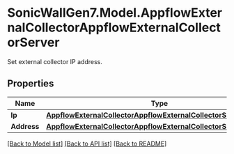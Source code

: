 # SonicWallGen7.Model.AppflowExternalCollectorAppflowExternalCollectorServer
Set external collector IP address.

## Properties

Name | Type | Description | Notes
------------ | ------------- | ------------- | -------------
**Ip** | [**AppflowExternalCollectorAppflowExternalCollectorServerIp**](AppflowExternalCollectorAppflowExternalCollectorServerIp.md) |  | [optional] 
**Address** | [**AppflowExternalCollectorAppflowExternalCollectorServerAddress**](AppflowExternalCollectorAppflowExternalCollectorServerAddress.md) |  | [optional] 

[[Back to Model list]](../README.md#documentation-for-models) [[Back to API list]](../README.md#documentation-for-api-endpoints) [[Back to README]](../README.md)

